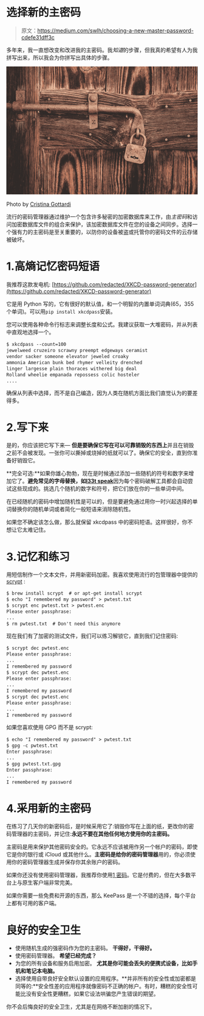 # 选择新的主密码

> 原文：<https://medium.com/swlh/choosing-a-new-master-password-cdefe31dff3c>

多年来，我一直想改变和改进我的主密码。我*知道*的步骤，但我真的希望有人为我拼写出来，所以我会为你拼写出具体的步骤。

![](img/38bf6bd3885d38f7b4bd3595c2752583.png)

Photo by [Cristina Gottardi](https://unsplash.com/photos/maaWpQVgi00)

流行的密码管理器通过维护一个包含许多秘密的加密数据库来工作，由*主密码*和访问加密数据库文件的组合来保护，该加密数据库文件在您的设备之间同步。选择一个强有力的主密码是至关重要的，以防你的设备被盗或托管你的密码文件的云存储被破坏。

# 1.高熵记忆密码短语

我推荐这款发电机:
[https://github.com/redacted/XKCD-password-generator](https://github.com/redacted/XKCD-password-generator)

它是用 Python 写的，它有很好的默认值，和一个明智的内置单词词典(65，355 个单词)。可以用`pip install xkcdpass`安装。

您可以使用各种命令行标志来调整长度和公式。我建议获取一大堆密码，并从列表中直观地选择一个。

```
$ xkcdpass --count=100
jewelweed cruzeiro scrawny preempt edgeways ceramist
vendor sacker someone elevator jeweled croaky
ammonia American bunk bed rhymer velleity drenched
linger largesse plain thoraces withered big deal
Rolland wheelie empanada repossess colic hosteler
....
```

确保从列表中选择，而不是自己编造，因为人类在随机方面比我们直觉认为的要差得多。

# 2.写下来

是的，你应该把它写下来— **但是要确保它写在可以可靠销毁的东西上**并且在销毁之前不会被发现。一张你可以撕掉或烧掉的纸就可以了。确保它的安全，直到你准备好销毁它。

**完全可选:**如果你雄心勃勃，现在是时候通过添加一些随机的符号和数字来增加它了。**避免常见的字母替换，如**[**l33t speak**](https://en.wikipedia.org/wiki/Leet)因为每个密码破解工具都会自动尝试这些现成的。挑选几个随机的数字和符号，把它们放在你的一些单词中间。

在已经随机的密码中增加随机性是可以的，但是要避免通过用你一时兴起选择的单词替换你的随机单词或者简化一般短语来消除随机性。

如果您不确定该怎么做，那么就保留 xkcdpass 中的密码短语。这样很好，你不想让它太难记住。

# 3.记忆和练习

用短信制作一个文本文件，并用新密码加密。我喜欢使用流行的包管理器中提供的 [scrypt](https://www.tarsnap.com/scrypt.html) :

```
$ brew install scrypt  # or apt-get install scrypt
$ echo "I remembered my password" > pwtest.txt
$ scrypt enc pwtest.txt > pwtest.enc
Please enter passphrase:
...
$ rm pwtest.txt  # Don't need this anymore
```

现在我们有了加密的测试文件，我们可以练习解锁它，直到我们记住密码:

```
$ scrypt dec pwtest.enc
Please enter passphrase:
...
I remembered my password
$ scrypt dec pwtest.enc
Please enter passphrase:
...
I remembered my password
$ scrypt dec pwtest.enc
Please enter passphrase:
...
I remembered my password
```

如果您喜欢使用 GPG 而不是 scrypt:

```
$ echo "I remembered my password" > pwtest.txt
$ gpg -c pwtest.txt
Enter passphrase:
...
$ gpg pwtest.txt.gpg
Enter passphrase:
...
I remembered my password
```

# 4.采用新的主密码

在练习了几天你的新密码后，是时候采用它了:销毁你写在上面的纸，更改你的密码管理器的主密码，并记住:**永远不要在其他任何地方使用你的主密码。**

主密码是用来保护其他密码安全的。它永远不应该被用作另一个帐户的密码，即使它是你的银行或 iCloud 或其他什么。**主密码是给你的密码管理器**用的，你必须使用你的密码管理器生成并保存你其余账户的密码。

如果你还没有使用密码管理器，我推荐你使用[1 密码](https://1password.com/)。它是付费的，但在大多数平台上与原生客户端非常完美。

如果你需要一些免费和开源的东西，那么 KeePass 是一个不错的选择，每个平台上都有可用的客户端。

# 良好的安全卫生

*   使用随机生成的强密码作为您的主密码。
    **干得好，干得好。**
*   使用密码管理器。
    **希望已经完成？**
*   为您的所有设备和服务启用加密。
    **尤其是你可能会丢失的便携式设备，比如手机和笔记本电脑。**
*   选择使用自带良好安全默认设置的应用程序。**并非所有的安全性或加密都是同等的:**安全性差的应用程序就像密码不正确的帐户。有时，糟糕的安全性可能比没有安全性更糟糕，如果它设法哄骗您产生错误的期望。

你不会后悔良好的安全卫生，尤其是在网络不断加剧的情况下。